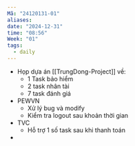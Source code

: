 ```yaml
---
Mã: "24120131-01"
aliases: 
date: "2024-12-31"
time: "08:56"
Week: "01"
tags:
  - daily
---
```

- Họp dựa án [[TrungDong-Project]] về:
	- 1 Task bảo hiểm
	- 2 task nhân tài
	- 7 task đánh giá
- PEWVN
	- Xử lý bug và modify
	- Kiểm tra logout sau khoản thời gian
- TVC
	- Hỗ trợ 1 số task sau khi thanh toán
- 